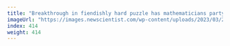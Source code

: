 ```yaml
---
title: "Breakthrough in fiendishly hard puzzle has mathematicians partying"
imageUrl: "https://images.newscientist.com/wp-content/uploads/2023/03/21171814/SEI_149168119.jpg?width=600"
index: 414
weight: 414
---
```

